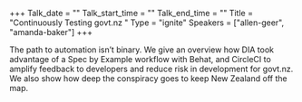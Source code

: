 +++
Talk_date = ""
Talk_start_time = ""
Talk_end_time = ""
Title = "Continuously Testing govt.nz "
Type = "ignite"
Speakers = ["allen-geer", "amanda-baker"]
+++

The path to automation isn’t binary. We give an overview how DIA took advantage of a Spec by Example workflow with Behat, and CircleCI to amplify feedback to developers and reduce risk in development for govt.nz. We also show how deep the conspiracy goes to keep New Zealand off the map.
